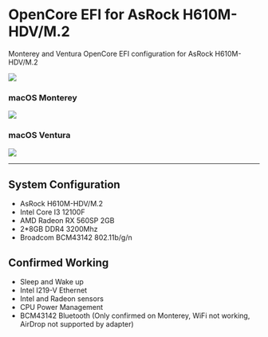 # OpenCore EFI for AsRock H610M-HDV/M.2

Monterey and Ventura OpenCore EFI configuration for AsRock H610M-HDV/M.2

![](https://i.imgur.com/1N57Sr1.png)

### macOS Monterey

![](https://i.imgur.com/PNofAUz.png)

### macOS Ventura

![](https://i.imgur.com/F3W2uMO.png)

---

## System Configuration

* AsRock H610M-HDV/M.2
* Intel Core I3 12100F
* AMD Radeon RX 560SP 2GB
* 2*8GB DDR4 3200Mhz
* Broadcom BCM43142 802.11b/g/n

## Confirmed Working

* Sleep and Wake up
* Intel I219-V Ethernet
* Intel and Radeon sensors
* CPU Power Management
* BCM43142 Bluetooth (Only confirmed on Monterey, WiFi not working, AirDrop not supported by adapter)
